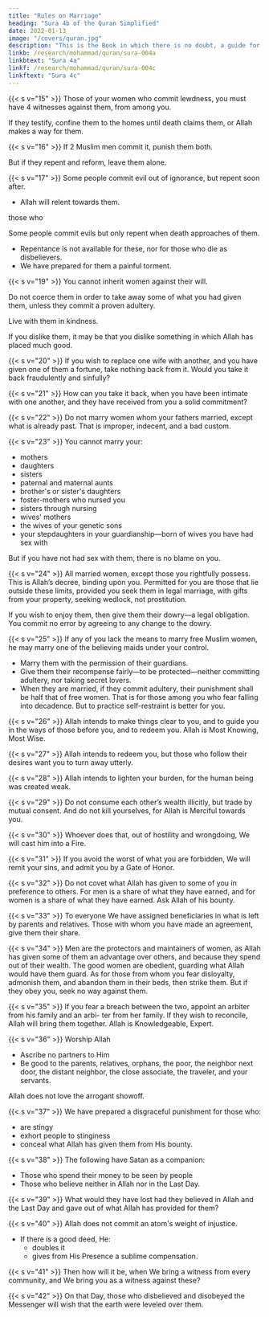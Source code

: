 ```yaml
---
title: "Rules on Marriage"
heading: "Sura 4b of the Quran Simplified"
date: 2022-01-13
image: "/covers/quran.jpg"
description: "This is the Book in which there is no doubt, a guide for the righteous."
linkb: /research/mohammad/quran/sura-004a
linkbtext: "Sura 4a"
linkf: /research/mohammad/quran/sura-004c
linkftext: "Sura 4c"
---
```




{{< s v="15" >}} Those of your women who commit lewdness, you must have 4 witnesses against them, from among you. 

If they testify, confine them to the homes until death claims them, or Allah makes a way for them.

{{< s v="16" >}} If 2 Muslim men commit it, punish them both. 

But if they repent and reform, leave them alone. <!-- Allah is Full of Mercy. -->


{{< s v="17" >}} Some  people commit evil out of ignorance, but repent soon after. 
- Allah will relent towards them. 

 those who 

Some people commit evils but only repent when death approaches of them. 
- Repentance is not available for these, nor for those who die as disbelievers. 
- We have prepared for them a painful torment.


{{< s v="19" >}} You cannot inherit women against their will. 

Do not coerce them in order to take away some of what you had given them, unless they commit a proven adultery. 

Live with them in kindness. 

If you dislike them, it may be that you dislike something in which Allah has placed much good.

{{< s v="20" >}} If you wish to replace one wife with another, and you have given one of them a fortune, take nothing back from it. Would you take it back fraudulently and sinfully?

{{< s v="21" >}} How can you take it back, when you have been intimate with one another, and they have received from you a solid commitment?

{{< s v="22" >}} Do not marry women whom your fathers married, except what is already past. That is improper, indecent, and a bad custom.

{{< s v="23" >}} You cannot marry <!-- Forbidden for you are --> your:
- mothers
- daughters
- sisters
- paternal and maternal aunts
- brother's or sister's daughters
- foster-mothers who nursed you
- sisters through nursing
- wives' mothers
- the wives of your genetic sons
- your stepdaughters in your guardianship—born of wives you have had sex with <!-- gone into -->

But if you have not had sex with them<!--  gone into them -->, there is no blame on you. 

<!-- marrying two sisters simultaneously. Except
what is past. -->

{{< s v="24" >}} All married women, except those you rightfully possess. This is Allah’s decree, binding upon you. Permitted for you are those that lie outside these limits, provided you seek them in legal marriage, with gifts from your property, seeking wedlock, not prostitution. 

If you wish to enjoy them, then give them their dowry—a legal obligation. You commit no error by agreeing to any change to the dowry. 


{{< s v="25" >}} If any of you lack the means to marry free Muslim <!-- believing --> women, he may marry one of the believing maids under your control. 
<!-- Allah is well aware of your faith. You are from one another.  -->

- Marry them with the permission of their guardians.
- Give them their recompense fairly—to be protected—neither committing adultery, nor taking secret lovers.
- When they are married, if they commit adultery, their punishment shall be half that of
free women. That is for those among you who fear falling into decadence. But to practice self-restraint is better for you. 


{{< s v="26" >}} Allah intends to make things clear to you, and to guide you in the ways of those before
you, and to redeem you. Allah is Most Knowing, Most Wise.

{{< s v="27" >}} Allah intends to redeem you, but those who follow their desires want you to turn
away utterly. 

{{< s v="28" >}} Allah intends to lighten your burden, for the human being was created weak.

{{< s v="29" >}} Do not consume each other’s wealth illicitly, but trade by mutual consent. And do not kill yourselves, for Allah is Merciful towards you. 

{{< s v="30" >}} Whoever does that, out of hostility and wrongdoing, We will cast him into a Fire.
<!-- And that would be easy for Allah. -->

{{< s v="31" >}} If you avoid the worst of what you are forbidden, We will remit your sins, and admit you by a Gate of Honor.

{{< s v="32" >}} Do not covet what Allah has given to some of you in preference to others. For men is a
share of what they have earned, and for women is a share of what they have earned.
Ask Allah of his bounty. <!-- Allah has knowledge of everything. -->


{{< s v="33" >}} To everyone We have assigned beneficiaries in what is left by parents and relatives. Those with whom you have made an agreement, give them their share. <!-- Allah is Witness over all things. -->


{{< s v="34" >}} Men are the protectors and maintainers of women, as Allah has given some of them an advantage over others, and because they spend out of their wealth. The good women are obedient, guarding what Allah would have them guard. As for those from whom you fear disloyalty, admonish them, and abandon them in their beds, then strike them. But if they obey you, seek no way against them. <!-- Allah is Sublime, Great. -->

{{< s v="35" >}} If you fear a breach between the two, appoint an arbiter from his family and an arbi-
ter from her family. If they wish to reconcile, Allah will bring them together. Allah is Knowledgeable, Expert.

{{< s v="36" >}} Worship Allah
- Ascribe no partners to Him
- Be good to the parents, relatives, orphans, the poor, the neighbor next door, the distant neighbor, the close associate, the traveler, and your servants. 

Allah does not love the arrogant showoff.

{{< s v="37" >}} We have prepared a disgraceful punishment for those who:
- are stingy
- exhort people to stinginess
- conceal what Allah has given them from His bounty. 


{{< s v="38" >}} The following have Satan as a companion: 
- Those who spend their money to be seen by people
- Those who believe neither in Allah nor in the Last Day. 

{{< s v="39" >}} What would they have lost had they believed in Allah and the Last Day and gave out of what Allah has provided for them? 

{{< s v="40" >}} Allah does not commit an atom's weight of injustice.
- If there is a good deed, He:
  - doubles it
  - gives from His Presence a sublime compensation.

{{< s v="41" >}} Then how will it be, when We bring a witness from every community, and We bring you as a witness against these?

{{< s v="42" >}} On that Day, those who disbelieved and disobeyed the Messenger will wish that the earth were leveled over them. <!-- They will conceal nothing from Allah. -->
